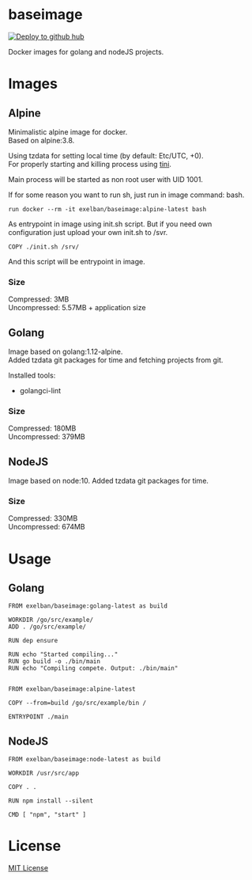 # baseimage
[![Deploy to github hub](https://github.com/exelban/baseimage/workflows/Deploy%20to%20docker%20hub/badge.svg)](https://github.com/exelban/baseimage/actions)

Docker images for golang and nodeJS projects.

# Images
## Alpine
Minimalistic alpine image for docker.  
Based on alpine:3.8.  

Using tzdata for setting local time (by default: Etc/UTC, +0).  
For properly starting and killing process using [tini](https://github.com/krallin/tini).

Main process will be started as non root user with UID 1001.

If for some reason you want to run sh, just run in image command: bash.
```$xslt
run docker --rm -it exelban/baseimage:alpine-latest bash
```

As entrypoint in image using init.sh script. But if you need own configuration just upload your own init.sh to /svr.
```$xslt
COPY ./init.sh /srv/
```
And this script will be entrypoint in image.

### Size
Compressed: 3MB   
Uncompressed: 5.57MB + application size

## Golang
Image based on golang:1.12-alpine.  
Added tzdata git packages for time and fetching projects from git.

Installed tools:
* golangci-lint

### Size
Compressed: 180MB  
Uncompressed: 379MB

## NodeJS
Image based on node:10.
Added tzdata git packages for time.

### Size
Compressed: 330MB  
Uncompressed: 674MB

# Usage

## Golang
```$xslt
FROM exelban/baseimage:golang-latest as build

WORKDIR /go/src/example/
ADD . /go/src/example/

RUN dep ensure

RUN echo "Started compiling..."
RUN go build -o ./bin/main
RUN echo "Compiling compete. Output: ./bin/main"


FROM exelban/baseimage:alpine-latest

COPY --from=build /go/src/example/bin /

ENTRYPOINT ./main
```

## NodeJS
```$xslt
FROM exelban/baseimage:node-latest as build

WORKDIR /usr/src/app

COPY . .

RUN npm install --silent

CMD [ "npm", "start" ]
```

# License
[MIT License](https://github.com/exelban/baseimage/blob/master/LICENSE)
